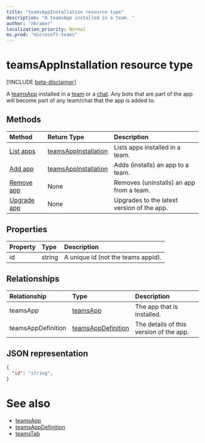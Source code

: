 ```yaml
---
title: "teamsAppInstallation resource type"
description: "A teamsApp installed in a team. "
author: "nkramer"
localization_priority: Normal
ms.prod: "microsoft-teams"
---
```


# teamsAppInstallation resource type

[!INCLUDE [beta-disclaimer](../../includes/beta-disclaimer.md)]

A [teamsApp](teamsapp.md) installed in a [team](team.md) or a [chat](chat.md). 
Any bots that are part of the app will become part of any team/chat that the app is added to.

## Methods

| Method       | Return Type  |Description|
|:---------------|:--------|:----------|
|[List apps](../api/teamsappinstallation-list.md) | [teamsAppInstallation](teamsapp.md) | Lists apps installed in a team.|
|[Add app](../api/teamsappinstallation-add.md) | [teamsAppInstallation](teamsapp.md) | Adds (installs) an app to a team.|
|[Remove app](../api/teamsappinstallation-delete.md) | None | Removes (uninstalls) an app from a team.|
|[Upgrade app](../api/teamsappinstallation-upgrade.md) | None | Upgrades to the latest version of the app.|

## Properties

| Property            | Type     | Description |
|:------------------- |:-------- |:----------- |
| id                  | string   | A unique id (not the teams appid). |

## Relationships

| Relationship   | Type    | Description |
|:---------------|:--------|:----------|
|teamsApp|[teamsApp](teamsapp.md)| The app that is installed. |
|teamsAppDefinition|[teamsAppDefinition](teamsapp.md)| The details of this version of the app. |

## JSON representation

<!-- {
  "blockType": "resource",
  "@odata.type": "microsoft.graph.teamsAppInstallation",
  "baseType": "microsoft.graph.entity"
}-->

```json
{
  "id": "string",
}
```

# See also

- [teamsApp](teamsapp.md)
- [teamsAppDefinition](teamsappdefinition.md)
- [teamsTab](../resources/teamstab.md)


<!-- uuid: 8fcb5dbc-d5aa-4681-8e31-b001d5168d79
2015-10-25 14:57:30 UTC -->
<!--
{
  "type": "#page.annotation",
  "description": "teamsApp resource",
  "keywords": "",
  "section": "documentation",
  "tocPath": "",
  "suppressions": []
}
-->

